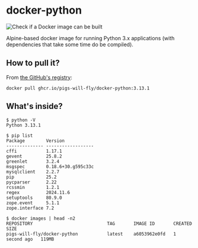 # docker-python
![Check if a Docker image can be built](https://github.com/pigs-will-fly/docker-python/workflows/Check%20if%20a%20Docker%20image%20can%20be%20built/badge.svg)

Alpine-based docker image for running Python 3.x applications (with dependencies that take some time do be compiled).

## How to pull it?

From [the GitHub's registry](https://github.com/pigs-will-fly/docker-python/pkgs/container/docker-python):

```
docker pull ghcr.io/pigs-will-fly/docker-python:3.13.1
```

## What's inside?

```
$ python -V
Python 3.13.1

$ pip list
Package        Version
-------------- ------------------
cffi           1.17.1
gevent         25.8.2
greenlet       3.2.4
msgspec        0.18.6+30.g595c33c
mysqlclient    2.2.7
pip            25.2
pycparser      2.22
rcssmin        1.2.1
regex          2024.11.6
setuptools     80.9.0
zope.event     5.1.1
zope.interface 7.2

$ docker images | head -n2
REPOSITORY                            TAG       IMAGE ID       CREATED        SIZE
pigs-will-fly/docker-python           latest    a6053962e0fd   1 second ago   119MB
```
